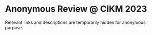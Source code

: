 # Anonymous Review @ CIKM 2023
Relevant links and descriptions are temporarily hidden for anonymous purpose.
